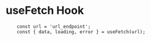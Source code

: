 # useFetch Hook

```
    const url = 'url_endpoint';
    const { data, loading, error } = useFetch(url);
```
